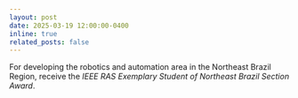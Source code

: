 ```yaml
---
layout: post
date: 2025-03-19 12:00:00-0400
inline: true
related_posts: false
---
```


For developing the robotics and automation area in the Northeast Brazil Region, receive the _IEEE RAS Exemplary Student of Northeast Brazil Section Award_.
